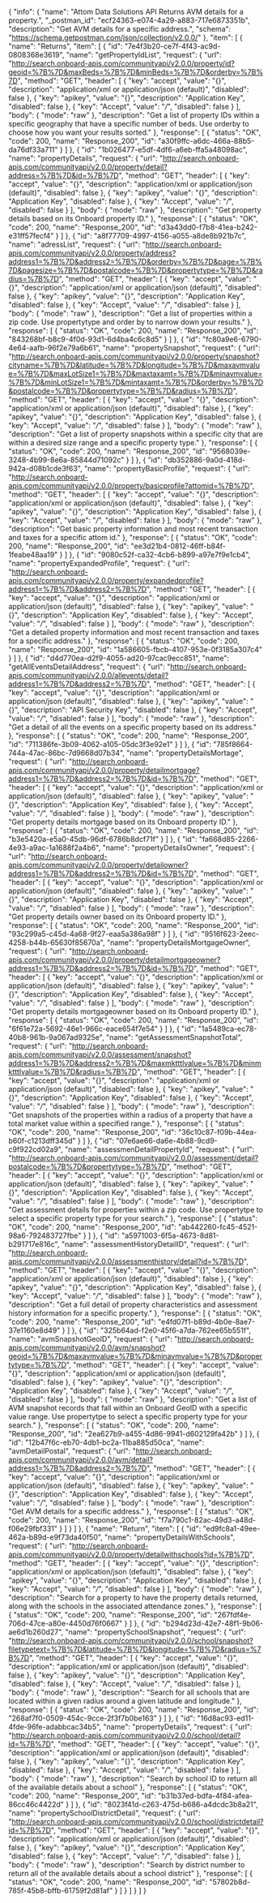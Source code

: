 {
  "info": {
    "name": "Attom Data Solutions API Returns AVM details for a property.",
    "_postman_id": "ecf24363-e074-4a29-a883-717e6873351b",
    "description": "Get AVM details for a specific address.",
    "schema": "https://schema.getpostman.com/json/collection/v2.0.0/"
  },
  "item": [
    {
      "name": "Returns",
      "item": [
        {
          "id": "7e4f3b20-ce7f-4f43-ac9d-0808368e3619",
          "name": "getPropertyIdList",
          "request": {
            "url": "http://search.onboard-apis.com/communityapi/v2.0.0/property/id?geoid=%7B%7D&maxBeds=%7B%7D&minBeds=%7B%7D&orderby=%7B%7D",
            "method": "GET",
            "header": [
              {
                "key": "accept",
                "value": "{}",
                "description": "application/xml or application/json (default)",
                "disabled": false
              },
              {
                "key": "apikey",
                "value": "{}",
                "description": "Application Key",
                "disabled": false
              },
              {
                "key": "Accept",
                "value": "*/*",
                "disabled": false
              }
            ],
            "body": {
              "mode": "raw"
            },
            "description": "Get a list of property IDs within a specific geography that have a specific number of beds. Use orderby to choose how you want your results sorted."
          },
          "response": [
            {
              "status": "OK",
              "code": 200,
              "name": "Response_200",
              "id": "a30f9ffc-a6dc-466a-88b5-da76df33a711"
            }
          ]
        },
        {
          "id": "1b026477-e5df-4df6-a6eb-ffa5a48098ac",
          "name": "propertyDetails",
          "request": {
            "url": "http://search.onboard-apis.com/communityapi/v2.0.0/property/detail?address=%7B%7D&id=%7B%7D",
            "method": "GET",
            "header": [
              {
                "key": "accept",
                "value": "{}",
                "description": "application/xml or application/json (default)",
                "disabled": false
              },
              {
                "key": "apikey",
                "value": "{}",
                "description": "Application Key",
                "disabled": false
              },
              {
                "key": "Accept",
                "value": "*/*",
                "disabled": false
              }
            ],
            "body": {
              "mode": "raw"
            },
            "description": "Get property details based on its Onboard property ID."
          },
          "response": [
            {
              "status": "OK",
              "code": 200,
              "name": "Response_200",
              "id": "d3a43dd0-f7b8-41ea-b242-e31ff57fecf4"
            }
          ]
        },
        {
          "id": "a8f77709-4997-4156-a055-a8de8b921b7c",
          "name": "adressList",
          "request": {
            "url": "http://search.onboard-apis.com/communityapi/v2.0.0/property/address?address1=%7B%7D&address2=%7B%7D&orderby=%7B%7D&page=%7B%7D&pagesize=%7B%7D&postalcode=%7B%7D&propertytype=%7B%7D&radius=%7B%7D",
            "method": "GET",
            "header": [
              {
                "key": "accept",
                "value": "{}",
                "description": "application/xml or application/json (default)",
                "disabled": false
              },
              {
                "key": "apikey",
                "value": "{}",
                "description": "Application Key",
                "disabled": false
              },
              {
                "key": "Accept",
                "value": "*/*",
                "disabled": false
              }
            ],
            "body": {
              "mode": "raw"
            },
            "description": "Get a list of properties within a zip code. Use propertytype and order by to narrow down your results."
          },
          "response": [
            {
              "status": "OK",
              "code": 200,
              "name": "Response_200",
              "id": "843268bf-b8c9-4f0d-93d1-6d4ba4c6c8d5"
            }
          ]
        },
        {
          "id": "fc80a9e6-6790-4e64-aafb-96f2e79a6b61",
          "name": "propertySnapshot",
          "request": {
            "url": "http://search.onboard-apis.com/communityapi/v2.0.0/property/snapshot?cityname=%7B%7D&latitude=%7B%7D&longitude=%7B%7D&maxavmvalue=%7B%7D&maxLotSize1=%7B%7D&maxtaxamt=%7B%7D&minavmvalue=%7B%7D&minLotSize1=%7B%7D&mintaxamt=%7B%7D&orderby=%7B%7D&postalcode=%7B%7D&propertytype=%7B%7D&radius=%7B%7D",
            "method": "GET",
            "header": [
              {
                "key": "accept",
                "value": "{}",
                "description": "application/xml or application/json (default)",
                "disabled": false
              },
              {
                "key": "apikey",
                "value": "{}",
                "description": "Application Key",
                "disabled": false
              },
              {
                "key": "Accept",
                "value": "*/*",
                "disabled": false
              }
            ],
            "body": {
              "mode": "raw"
            },
            "description": "Get a list of property snapshots within a specific city that are within a desired size range and a specific property type."
          },
          "response": [
            {
              "status": "OK",
              "code": 200,
              "name": "Response_200",
              "id": "9568039e-3248-4b99-8e6a-85844d71092c"
            }
          ]
        },
        {
          "id": "db352886-9a0d-418d-942a-d08b1cde3f63",
          "name": "propertyBasicProfile",
          "request": {
            "url": "http://search.onboard-apis.com/communityapi/v2.0.0/property/basicprofile?attomid=%7B%7D",
            "method": "GET",
            "header": [
              {
                "key": "accept",
                "value": "{}",
                "description": "application/xml or application/json (default)",
                "disabled": false
              },
              {
                "key": "apikey",
                "value": "{}",
                "description": "Application Key",
                "disabled": false
              },
              {
                "key": "Accept",
                "value": "*/*",
                "disabled": false
              }
            ],
            "body": {
              "mode": "raw"
            },
            "description": "Get basic property information and most recent transaction and taxes for a specific attom id."
          },
          "response": [
            {
              "status": "OK",
              "code": 200,
              "name": "Response_200",
              "id": "ee3d21b4-0812-46ff-b84f-1feabe48aa19"
            }
          ]
        },
        {
          "id": "9080c52f-ca32-4cb6-b899-a97e7f9e1cb4",
          "name": "propertyExpandedProfile",
          "request": {
            "url": "http://search.onboard-apis.com/communityapi/v2.0.0/property/expandedprofile?address1=%7B%7D&address2=%7B%7D",
            "method": "GET",
            "header": [
              {
                "key": "accept",
                "value": "{}",
                "description": "application/xml or application/json (default)",
                "disabled": false
              },
              {
                "key": "apikey",
                "value": "{}",
                "description": "Application Key",
                "disabled": false
              },
              {
                "key": "Accept",
                "value": "*/*",
                "disabled": false
              }
            ],
            "body": {
              "mode": "raw"
            },
            "description": "Get a detailed property information and most recent transaction and taxes for a specific address."
          },
          "response": [
            {
              "status": "OK",
              "code": 200,
              "name": "Response_200",
              "id": "1a586605-fbcb-4107-953e-0f3185a307c4"
            }
          ]
        },
        {
          "id": "d4d770ea-d2f9-4055-ad20-97cac9ecc851",
          "name": "getAllEventsDetailAddress",
          "request": {
            "url": "http://search.onboard-apis.com/communityapi/v2.0.0/allevents/detail?address1=%7B%7D&address2=%7B%7D",
            "method": "GET",
            "header": [
              {
                "key": "accept",
                "value": "{}",
                "description": "application/xml or application/json (default)",
                "disabled": false
              },
              {
                "key": "apikey",
                "value": "{}",
                "description": "API Security Key",
                "disabled": false
              },
              {
                "key": "Accept",
                "value": "*/*",
                "disabled": false
              }
            ],
            "body": {
              "mode": "raw"
            },
            "description": "Get a detail of all the events on a specific property based on its address."
          },
          "response": [
            {
              "status": "OK",
              "code": 200,
              "name": "Response_200",
              "id": "711386fe-3b09-4062-a105-05dc3f3e92e1"
            }
          ]
        },
        {
          "id": "785f8664-744a-47ac-86bc-7d9668d07b34",
          "name": "propertyDetailsMortage",
          "request": {
            "url": "http://search.onboard-apis.com/communityapi/v2.0.0/property/detailmortgage?address1=%7B%7D&address2=%7B%7D&id=%7B%7D",
            "method": "GET",
            "header": [
              {
                "key": "accept",
                "value": "{}",
                "description": "application/xml or application/json (default)",
                "disabled": false
              },
              {
                "key": "apikey",
                "value": "{}",
                "description": "Application Key",
                "disabled": false
              },
              {
                "key": "Accept",
                "value": "*/*",
                "disabled": false
              }
            ],
            "body": {
              "mode": "raw"
            },
            "description": "Get property details mortgage based on its Onboard property ID."
          },
          "response": [
            {
              "status": "OK",
              "code": 200,
              "name": "Response_200",
              "id": "b3e5420a-e5a0-45db-96df-6786b8dcf71f"
            }
          ]
        },
        {
          "id": "fa668d85-2266-4e93-a9ac-1a1688f2a4b6",
          "name": "propertyDetailsOwner",
          "request": {
            "url": "http://search.onboard-apis.com/communityapi/v2.0.0/property/detailowner?address1=%7B%7D&address2=%7B%7D&id=%7B%7D",
            "method": "GET",
            "header": [
              {
                "key": "accept",
                "value": "{}",
                "description": "application/xml or application/json (default)",
                "disabled": false
              },
              {
                "key": "apikey",
                "value": "{}",
                "description": "Application Key",
                "disabled": false
              },
              {
                "key": "Accept",
                "value": "*/*",
                "disabled": false
              }
            ],
            "body": {
              "mode": "raw"
            },
            "description": "Get property details owner based on its Onboard property ID."
          },
          "response": [
            {
              "status": "OK",
              "code": 200,
              "name": "Response_200",
              "id": "93c299a5-c45d-4a68-9f27-eaa5a386a98f"
            }
          ]
        },
        {
          "id": "9516f623-2eec-4258-b44b-65630f85670a",
          "name": "propertyDetailsMortgageOwner",
          "request": {
            "url": "http://search.onboard-apis.com/communityapi/v2.0.0/property/detailmortgageowner?address1=%7B%7D&address2=%7B%7D&id=%7B%7D",
            "method": "GET",
            "header": [
              {
                "key": "accept",
                "value": "{}",
                "description": "application/xml or application/json (default)",
                "disabled": false
              },
              {
                "key": "apikey",
                "value": "{}",
                "description": "Application Key",
                "disabled": false
              },
              {
                "key": "Accept",
                "value": "*/*",
                "disabled": false
              }
            ],
            "body": {
              "mode": "raw"
            },
            "description": "Get property details mortgageowner based on its Onboard property ID."
          },
          "response": [
            {
              "status": "OK",
              "code": 200,
              "name": "Response_200",
              "id": "6f61e72a-5692-46e1-966c-eace654f7e54"
            }
          ]
        },
        {
          "id": "1a5489ca-ec78-40b8-961b-9a067ad9325e",
          "name": "getAssessmentSnapshotTotal",
          "request": {
            "url": "http://search.onboard-apis.com/communityapi/v2.0.0/assessment/snapshot?address1=%7B%7D&address2=%7B%7D&maxmktttlvalue=%7B%7D&minmktttlvalue=%7B%7D&radius=%7B%7D",
            "method": "GET",
            "header": [
              {
                "key": "accept",
                "value": "{}",
                "description": "application/xml or application/json (default)",
                "disabled": false
              },
              {
                "key": "apikey",
                "value": "{}",
                "description": "Application Key",
                "disabled": false
              },
              {
                "key": "Accept",
                "value": "*/*",
                "disabled": false
              }
            ],
            "body": {
              "mode": "raw"
            },
            "description": "Get snapshots of the properties within a radius of a property that have a total market value within a specified range."
          },
          "response": [
            {
              "status": "OK",
              "code": 200,
              "name": "Response_200",
              "id": "36c10c87-f09b-44ea-b60f-c1213dff345d"
            }
          ]
        },
        {
          "id": "07e6ae66-da6e-4b88-9cd9-c9f922cd02a9",
          "name": "assessmenDetailPropertyId",
          "request": {
            "url": "http://search.onboard-apis.com/communityapi/v2.0.0/assessment/detail?postalcode=%7B%7D&propertytype=%7B%7D",
            "method": "GET",
            "header": [
              {
                "key": "accept",
                "value": "{}",
                "description": "application/xml or application/json (default)",
                "disabled": false
              },
              {
                "key": "apikey",
                "value": "{}",
                "description": "Application Key",
                "disabled": false
              },
              {
                "key": "Accept",
                "value": "*/*",
                "disabled": false
              }
            ],
            "body": {
              "mode": "raw"
            },
            "description": "Get assessment details for properties within a zip code. Use propertytpe to select a specific property type for your search."
          },
          "response": [
            {
              "status": "OK",
              "code": 200,
              "name": "Response_200",
              "id": "ab442260-fc45-4521-98a6-792483727fbe"
            }
          ]
        },
        {
          "id": "a5971003-6f5a-4673-8d81-b291717e816c",
          "name": "assessmentHistoryDetailID",
          "request": {
            "url": "http://search.onboard-apis.com/communityapi/v2.0.0/assessmenthistory/detail?id=%7B%7D",
            "method": "GET",
            "header": [
              {
                "key": "accept",
                "value": "{}",
                "description": "application/xml or application/json (default)",
                "disabled": false
              },
              {
                "key": "apikey",
                "value": "{}",
                "description": "Application Key",
                "disabled": false
              },
              {
                "key": "Accept",
                "value": "*/*",
                "disabled": false
              }
            ],
            "body": {
              "mode": "raw"
            },
            "description": "Get a full detail of property characteristics and assessment history information for a specific property."
          },
          "response": [
            {
              "status": "OK",
              "code": 200,
              "name": "Response_200",
              "id": "e4fd07f1-b89d-4b0e-8ae7-37e1160e8d49"
            }
          ]
        },
        {
          "id": "325b64ad-f2e0-45f6-a7da-762ee65b551f",
          "name": "avmSnapshotGeoID",
          "request": {
            "url": "http://search.onboard-apis.com/communityapi/v2.0.0/avm/snapshot?geoid=%7B%7D&maxavmvalue=%7B%7D&minavmvalue=%7B%7D&propertytype=%7B%7D",
            "method": "GET",
            "header": [
              {
                "key": "accept",
                "value": "{}",
                "description": "application/xml or application/json (default)",
                "disabled": false
              },
              {
                "key": "apikey",
                "value": "{}",
                "description": "Application Key",
                "disabled": false
              },
              {
                "key": "Accept",
                "value": "*/*",
                "disabled": false
              }
            ],
            "body": {
              "mode": "raw"
            },
            "description": "Get a list of AVM snapshot records that fall within an Onboard GeoID with a specific value range. Use propertytpe to select a specific property type for your search."
          },
          "response": [
            {
              "status": "OK",
              "code": 200,
              "name": "Response_200",
              "id": "2ea627b9-a455-4d86-9941-d602129fa42b"
            }
          ]
        },
        {
          "id": "12b47f6c-eb70-4db1-bc2a-11ba885d50ca",
          "name": "avmDetailPostal",
          "request": {
            "url": "http://search.onboard-apis.com/communityapi/v2.0.0/avm/detail?address1=%7B%7D&address2=%7B%7D",
            "method": "GET",
            "header": [
              {
                "key": "accept",
                "value": "{}",
                "description": "application/xml or application/json (default)",
                "disabled": false
              },
              {
                "key": "apikey",
                "value": "{}",
                "description": "Application Key",
                "disabled": false
              },
              {
                "key": "Accept",
                "value": "*/*",
                "disabled": false
              }
            ],
            "body": {
              "mode": "raw"
            },
            "description": "Get AVM details for a specific address."
          },
          "response": [
            {
              "status": "OK",
              "code": 200,
              "name": "Response_200",
              "id": "f7a790c1-82ac-49d3-a48d-f06e29fbf331"
            }
          ]
        }
      ]
    },
    {
      "name": "Return",
      "item": [
        {
          "id": "ed9fc8a1-49ee-462a-b89d-e9f73da40f50",
          "name": "propertyDetailsWithSchools",
          "request": {
            "url": "http://search.onboard-apis.com/communityapi/v2.0.0/property/detailwithschools?id=%7B%7D",
            "method": "GET",
            "header": [
              {
                "key": "accept",
                "value": "{}",
                "description": "application/xml or application/json (default)",
                "disabled": false
              },
              {
                "key": "apikey",
                "value": "{}",
                "description": "Application Key",
                "disabled": false
              },
              {
                "key": "Accept",
                "value": "*/*",
                "disabled": false
              }
            ],
            "body": {
              "mode": "raw"
            },
            "description": "Search for a property to have the property details returned, along with the schools in the associated attendance zones."
          },
          "response": [
            {
              "status": "OK",
              "code": 200,
              "name": "Response_200",
              "id": "267fdf4e-706d-47ce-a80e-4450d76f0667"
            }
          ]
        },
        {
          "id": "b294d23d-42e7-48f1-9b06-ae6d1b260d27",
          "name": "propertySchoolSnapshot",
          "request": {
            "url": "http://search.onboard-apis.com/communityapi/v2.0.0/school/snapshot?filetypetext=%7B%7D&latitude=%7B%7D&longitude=%7B%7D&radius=%7B%7D",
            "method": "GET",
            "header": [
              {
                "key": "accept",
                "value": "{}",
                "description": "application/xml or application/json (default)",
                "disabled": false
              },
              {
                "key": "apikey",
                "value": "{}",
                "description": "Application Key",
                "disabled": false
              },
              {
                "key": "Accept",
                "value": "*/*",
                "disabled": false
              }
            ],
            "body": {
              "mode": "raw"
            },
            "description": "Search for all schools that are located within a given radius around a given latitude and longitude."
          },
          "response": [
            {
              "status": "OK",
              "code": 200,
              "name": "Response_200",
              "id": "268af7f0-0509-454c-9cce-2f3f7b0be163"
            }
          ]
        },
        {
          "id": "16d8ac93-ed11-4fde-96fe-adabbcac34b5",
          "name": "propertyDetails",
          "request": {
            "url": "http://search.onboard-apis.com/communityapi/v2.0.0/school/detail?id=%7B%7D",
            "method": "GET",
            "header": [
              {
                "key": "accept",
                "value": "{}",
                "description": "application/xml or application/json (default)",
                "disabled": false
              },
              {
                "key": "apikey",
                "value": "{}",
                "description": "Application Key",
                "disabled": false
              },
              {
                "key": "Accept",
                "value": "*/*",
                "disabled": false
              }
            ],
            "body": {
              "mode": "raw"
            },
            "description": "Search by school ID to return all of the available details about a school"
          },
          "response": [
            {
              "status": "OK",
              "code": 200,
              "name": "Response_200",
              "id": "b31b37ed-bdfa-4f84-afea-86cc46c4422d"
            }
          ]
        },
        {
          "id": "8023f41d-c263-475d-b686-a4dcdc3b8a21",
          "name": "propertySchoolDistrictDetail",
          "request": {
            "url": "http://search.onboard-apis.com/communityapi/v2.0.0/school/districtdetail?id=%7B%7D",
            "method": "GET",
            "header": [
              {
                "key": "accept",
                "value": "{}",
                "description": "application/xml or application/json (default)",
                "disabled": false
              },
              {
                "key": "apikey",
                "value": "{}",
                "description": "Application Key",
                "disabled": false
              },
              {
                "key": "Accept",
                "value": "*/*",
                "disabled": false
              }
            ],
            "body": {
              "mode": "raw"
            },
            "description": "Search by district number to return all of the available details about a school district"
          },
          "response": [
            {
              "status": "OK",
              "code": 200,
              "name": "Response_200",
              "id": "57802b8d-785f-45b8-bffb-61759f2d81af"
            }
          ]
        }
      ]
    }
  ]
}